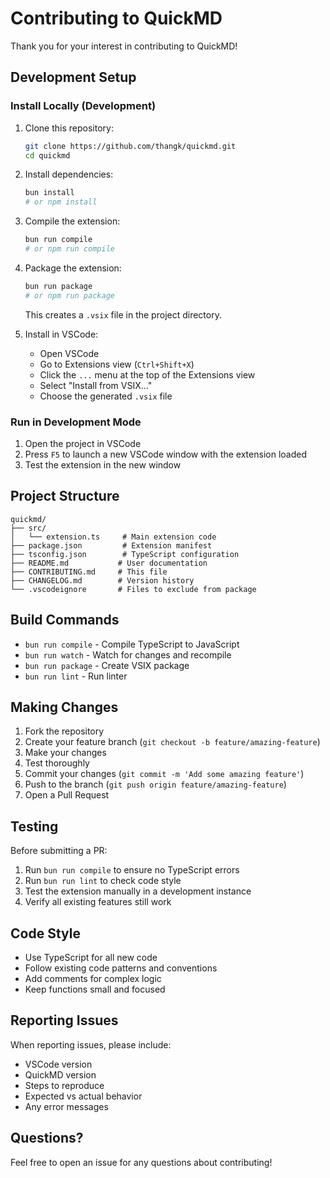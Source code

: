 # Contributing to QuickMD

Thank you for your interest in contributing to QuickMD!

## Development Setup

### Install Locally (Development)

1. Clone this repository:
   ```bash
   git clone https://github.com/thangk/quickmd.git
   cd quickmd
   ```

2. Install dependencies:
   ```bash
   bun install
   # or npm install
   ```

3. Compile the extension:
   ```bash
   bun run compile
   # or npm run compile
   ```

4. Package the extension:
   ```bash
   bun run package
   # or npm run package
   ```
   This creates a `.vsix` file in the project directory.

5. Install in VSCode:
   - Open VSCode
   - Go to Extensions view (`Ctrl+Shift+X`)
   - Click the `...` menu at the top of the Extensions view
   - Select "Install from VSIX..."
   - Choose the generated `.vsix` file

### Run in Development Mode

1. Open the project in VSCode
2. Press `F5` to launch a new VSCode window with the extension loaded
3. Test the extension in the new window

## Project Structure

```
quickmd/
├── src/
│   └── extension.ts     # Main extension code
├── package.json         # Extension manifest
├── tsconfig.json        # TypeScript configuration
├── README.md           # User documentation
├── CONTRIBUTING.md     # This file
├── CHANGELOG.md        # Version history
└── .vscodeignore       # Files to exclude from package
```

## Build Commands

- `bun run compile` - Compile TypeScript to JavaScript
- `bun run watch` - Watch for changes and recompile
- `bun run package` - Create VSIX package
- `bun run lint` - Run linter

## Making Changes

1. Fork the repository
2. Create your feature branch (`git checkout -b feature/amazing-feature`)
3. Make your changes
4. Test thoroughly
5. Commit your changes (`git commit -m 'Add some amazing feature'`)
6. Push to the branch (`git push origin feature/amazing-feature`)
7. Open a Pull Request

## Testing

Before submitting a PR:
1. Run `bun run compile` to ensure no TypeScript errors
2. Run `bun run lint` to check code style
3. Test the extension manually in a development instance
4. Verify all existing features still work

## Code Style

- Use TypeScript for all new code
- Follow existing code patterns and conventions
- Add comments for complex logic
- Keep functions small and focused

## Reporting Issues

When reporting issues, please include:
- VSCode version
- QuickMD version
- Steps to reproduce
- Expected vs actual behavior
- Any error messages

## Questions?

Feel free to open an issue for any questions about contributing!